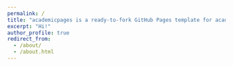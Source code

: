 ```yaml
---
permalink: /
title: "academicpages is a ready-to-fork GitHub Pages template for academic personal websites"
excerpt: "Hi!"
author_profile: true
redirect_from: 
  - /about/
  - /about.html
---
```

